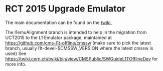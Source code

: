 RCT 2015 Upgrade Emulator
========================

The main documentation can be found on the [twiki.](https://twiki.cern.ch/twiki/bin/view/CMS/UCT2015)

The l1emuAlignment branch is intended to help in the migration from UCT2015 to the L1 Emulator package,
maintained at https://github.com/cms-l1t-offline/cmssw (make sure to pick the latest branch, usually l1t-devel-$CMSSW_VERSION where the latest cmssw is used)
See https://twiki.cern.ch/twiki/bin/view/CMSPublic/SWGuideL1TOfflineDev for more info.
